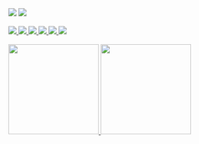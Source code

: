<!--
### Hi there 👋

Heyho visitor,

thank you for checking my github profile. I am a developer since 2003. I hope you like my contributions to the community.


**naxmefy/naxmefy** is a ✨ _special_ ✨ repository because its `README.md` (this file) appears on your GitHub profile.

Here are some ideas to get you started:

- 🔭 I’m currently working on ...
- 🌱 I’m currently learning ...
- 👯 I’m looking to collaborate on ...
- 🤔 I’m looking for help with ...
- 💬 Ask me about ...
- 📫 How to reach me: ...
- 😄 Pronouns: ...
- ⚡ Fun fact: ...
-->

<div>
  <img src="https://badges.pufler.dev/visits/naxmefy/naxmefy?style=flat-square&color=6875f5&logo=github" />
  <a href="https://www.codewars.com/users/naxmefy">
    <img src="https://www.codewars.com/users/naxmefy/badges/micro" />
  </a>
</div>
<br />
<div>
  <a href="https://app.codesignal.com/profile/naxmefy">
    <img src="https://img.shields.io/badge/CodeSignal%20Level-49-blue" />
    <img src="https://img.shields.io/badge/CodeSignal%20Arcade%20Intro-60%2F60-blue" />
    <img src="https://img.shields.io/badge/CodeSignal%20Arcade%20The%20Core-49%2F162-blue" />
    <img src="https://img.shields.io/badge/CodeSignal%20Arcade%20Databases-84%2F84-blue" />
    <img src="https://img.shields.io/badge/CodeSignal%20Arcade%20Python-4%2F92-blue" />
    <img src="https://img.shields.io/badge/CodeSignal%20Arcade%20Graphs-0%2F66-blue" />
  </a>
</div>
<br />
<a href="https://github.com/naxmefy">
  <img height="180em" src="https://github-readme-stats-eight-theta.vercel.app/api?username=naxmefy&show_icons=true&theme=gruvbox&include_all_commits=true&count_private=true" />
  <img height="180em" src="https://github-readme-stats-eight-theta.vercel.app/api/top-langs/?username=naxmefy&layout=compact&exclude_lang=java+r&theme=gruvbox" /> 
</a>

